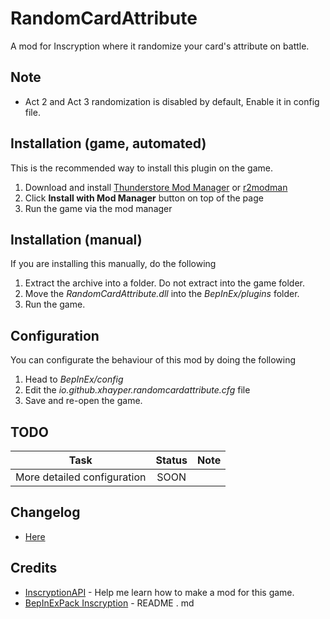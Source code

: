 # RandomCardAttribute

A mod for Inscryption where it randomize your card's attribute on battle.

## Note
- Act 2 and Act 3 randomization is disabled by default, Enable it in config file.

## Installation (game, automated)

This is the recommended way to install this plugin on the game.

1. Download and install [Thunderstore Mod Manager](https://www.overwolf.com/app/Thunderstore-Thunderstore_Mod_Manager) or [r2modman](https://timberborn.thunderstore.io/package/ebkr/r2modman/)
2. Click **Install with Mod Manager** button on top of the page
3. Run the game via the mod manager

## Installation (manual)

If you are installing this manually, do the following

1. Extract the archive into a folder. Do not extract into the game folder.
2. Move the _RandomCardAttribute.dll_ into the _BepInEx/plugins_ folder.
3. Run the game.

## Configuration

You can configurate the behaviour of this mod by doing the following

1. Head to _BepInEx/config_
2. Edit the _io.github.xhayper.randomcardattribute.cfg_ file
3. Save and re-open the game.

## TODO

|            Task             | Status | Note |
|:---------------------------:|:------:|:----:|
| More detailed configuration |  SOON  |      |

## Changelog

- [Here](https://github.com/xhayper/RandomCardAttribute/blob/main/CHANGELOG.md)

## Credits

- [InscryptionAPI](https://github.com/ScottWilson0903/InscryptionAPI) - Help me learn how to make a mod for this game.
- [BepInExPack Inscryption](https://inscryption.thunderstore.io/package/BepInEx/BepInExPack_Inscryption/) - README . md
